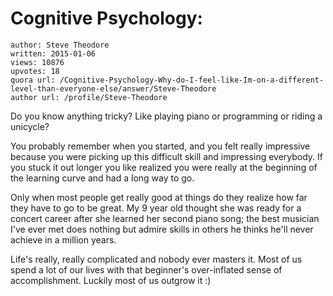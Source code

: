 # Cognitive Psychology: 

	author: Steve Theodore
	written: 2015-01-06
	views: 10876
	upvotes: 18
	quora url: /Cognitive-Psychology-Why-do-I-feel-like-Im-on-a-different-level-than-everyone-else/answer/Steve-Theodore
	author url: /profile/Steve-Theodore


Do you know anything tricky? Like playing piano or programming or riding a unicycle?

You probably remember when you started, and you felt really impressive because you were picking up this difficult skill and impressing everybody. If you stuck it out longer you like realized you were really at the beginning of the learning curve and had a long way to go. 

Only when most people get really good at things do they realize how far they have to go to be great. My 9 year old thought she was ready for a concert career after she learned her second piano song; the best musician I've ever met does nothing but admire skills in others he thinks he'll never achieve in a million years. 

Life's really, really complicated and nobody ever masters it. Most of us spend a lot of our lives with that beginner's over-inflated sense of accomplishment. Luckily most of us outgrow it :)

